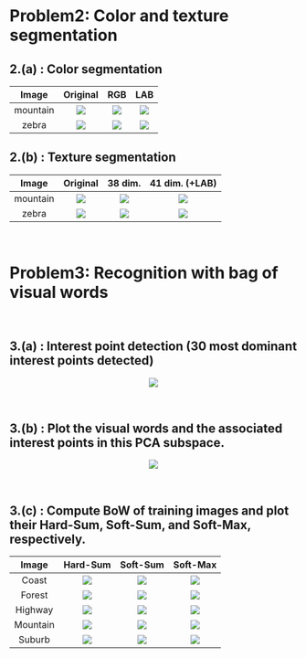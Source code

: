 # Problem2: Color and texture segmentation

## 2.(a) : Color segmentation  

Image | Original | RGB | LAB 
:-----------------------------:|:-----------------------------:|:-----------------------------:|:-----------------------------:
mountain|![](https://github.com/benchang0424/DLCV2018SPRING/blob/master/hw2/Problem2/mountain.jpg)  |  ![](https://github.com/benchang0424/DLCV2018SPRING/blob/master/hw2/Problem2/results/p2_1/p2_m_rgb.jpg) | ![](https://github.com/benchang0424/DLCV2018SPRING/blob/master/hw2/Problem2/results/p2_1/p2_m_lab.jpg)
zebra|![](https://github.com/benchang0424/DLCV2018SPRING/blob/master/hw2/Problem2/zebra.jpg)  |  ![](https://github.com/benchang0424/DLCV2018SPRING/blob/master/hw2/Problem2/results/p2_1/p2_z_rgb.jpg) | ![](https://github.com/benchang0424/DLCV2018SPRING/blob/master/hw2/Problem2/results/p2_1/p2_z_labttt.jpg)

## 2.(b) : Texture segmentation  

Image | Original | 38 dim. | 41 dim. (+LAB) 
:-----------------------------:|:-----------------------------:|:-----------------------------:|:-----------------------------:
mountain|![](https://github.com/benchang0424/DLCV2018SPRING/blob/master/hw2/Problem2/mountain.jpg)  |  ![](https://github.com/benchang0424/DLCV2018SPRING/blob/master/hw2/Problem2/results/p2_2/m_38.jpg) | ![](https://github.com/benchang0424/DLCV2018SPRING/blob/master/hw2/Problem2/results/p2_2/m_41.jpg)
zebra|![](https://github.com/benchang0424/DLCV2018SPRING/blob/master/hw2/Problem2/zebra.jpg)  |  ![](https://github.com/benchang0424/DLCV2018SPRING/blob/master/hw2/Problem2/results/p2_2/z_38.jpg) | ![](https://github.com/benchang0424/DLCV2018SPRING/blob/master/hw2/Problem2/results/p2_2/z_41.jpg)

&nbsp;

# Problem3: Recognition with bag of visual words
&nbsp;
## 3.(a) : Interest point detection (30 most dominant interest points detected)  
<div align=center><img src="https://github.com/benchang0424/DLCV2018SPRING/blob/master/hw2/Problem3/results/key_Mountain_0033.jpg"><div align=left>

&nbsp;
## 3.(b) : Plot the visual words and the associated interest points in this PCA subspace.
<div align=center><img src="https://github.com/benchang0424/DLCV2018SPRING/blob/master/hw2/Problem3/results/pca_cluster.png"><div align=left>

&nbsp;
## 3.(c) : Compute BoW of training images and plot their Hard-Sum, Soft-Sum, and Soft-Max, respectively.

Image | Hard-Sum | Soft-Sum | Soft-Max
:-----------------------------:|:-----------------------------:|:-----------------------------:|:-----------------------------:
Coast|![](https://github.com/benchang0424/DLCV2018SPRING/blob/master/hw2/Problem3/results/p3_3_1000/Coast_image_0022.jpg_hardsum_hist.jpg)  |  ![](https://github.com/benchang0424/DLCV2018SPRING/blob/master/hw2/Problem3/results/p3_3_1000/Coast_image_0022.jpg_softsum_hist.jpg) | ![](https://github.com/benchang0424/DLCV2018SPRING/blob/master/hw2/Problem3/results/p3_3_1000/Coast_image_0022.jpg_softmax_hist_.jpg)
Forest|![](https://github.com/benchang0424/DLCV2018SPRING/blob/master/hw2/Problem3/results/p3_3_1000/Forest_image_0020.jpg_hardsum_hist.jpg)  |  ![](https://github.com/benchang0424/DLCV2018SPRING/blob/master/hw2/Problem3/results/p3_3_1000/Forest_image_0020.jpg_softsum_hist.jpg) | ![](https://github.com/benchang0424/DLCV2018SPRING/blob/master/hw2/Problem3/results/p3_3_1000/Forest_image_0020.jpg_softmax_hist_.jpg)
Highway|![](https://github.com/benchang0424/DLCV2018SPRING/blob/master/hw2/Problem3/results/p3_3_1000/Highway_image_0018.jpg_hardsum_hist.jpg)  |  ![](https://github.com/benchang0424/DLCV2018SPRING/blob/master/hw2/Problem3/results/p3_3_1000/Highway_image_0018.jpg_softsum_hist.jpg) | ![](https://github.com/benchang0424/DLCV2018SPRING/blob/master/hw2/Problem3/results/p3_3_1000/Highway_image_0018.jpg_softmax_hist_.jpg)
Mountain|![](https://github.com/benchang0424/DLCV2018SPRING/blob/master/hw2/Problem3/results/p3_3_1000/Mountain_image_0044.jpg_hardsum_hist.jpg)  |  ![](https://github.com/benchang0424/DLCV2018SPRING/blob/master/hw2/Problem3/results/p3_3_1000/Mountain_image_0044.jpg_softsum_hist.jpg) | ![](https://github.com/benchang0424/DLCV2018SPRING/blob/master/hw2/Problem3/results/p3_3_1000/Mountain_image_0044.jpg_softmax_hist_.jpg)
Suburb|![](https://github.com/benchang0424/DLCV2018SPRING/blob/master/hw2/Problem3/results/p3_3_1000/Suburb_image_0016.jpg_hardsum_hist.jpg)  |  ![](https://github.com/benchang0424/DLCV2018SPRING/blob/master/hw2/Problem3/results/p3_3_1000/Suburb_image_0016.jpg_softsum_hist.jpg) | ![](https://github.com/benchang0424/DLCV2018SPRING/blob/master/hw2/Problem3/results/p3_3_1000/Suburb_image_0016.jpg_softmax_hist_.jpg)